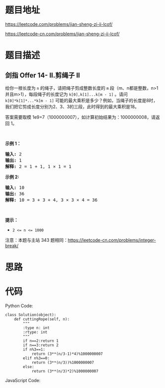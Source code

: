# 题目地址
https://leetcode.com/problems/jian-sheng-zi-ii-lcof/

https://leetcode-cn.com/problems/jian-sheng-zi-ii-lcof/
# 题目描述
## 剑指 Offer 14- II.剪绳子 II
<p>给你一根长度为 <code>n</code> 的绳子，请把绳子剪成整数长度的 <code>m</code>&nbsp;段（m、n都是整数，n&gt;1并且m&gt;1），每段绳子的长度记为 <code>k[0],k[1]...k[m - 1]</code> 。请问 <code>k[0]*k[1]*...*k[m - 1]</code> 可能的最大乘积是多少？例如，当绳子的长度是8时，我们把它剪成长度分别为2、3、3的三段，此时得到的最大乘积是18。</p>

<p>答案需要取模 1e9+7（1000000007），如计算初始结果为：1000000008，请返回 1。</p>

<p>&nbsp;</p>

<p><strong>示例 1：</strong></p>

<pre><strong>输入: </strong>2
<strong>输出: </strong>1
<strong>解释: </strong>2 = 1 + 1, 1 &times; 1 = 1</pre>

<p><strong>示例&nbsp;2:</strong></p>

<pre><strong>输入: </strong>10
<strong>输出: </strong>36
<strong>解释: </strong>10 = 3 + 3 + 4, 3 &times;&nbsp;3 &times;&nbsp;4 = 36</pre>

<p>&nbsp;</p>

<p><strong>提示：</strong></p>

<ul>
	<li><code>2 &lt;= n &lt;= 1000</code></li>
</ul>

<p>注意：本题与主站 343 题相同：<a href="https://leetcode-cn.com/problems/integer-break/">https://leetcode-cn.com/problems/integer-break/</a></p>

# 思路

# 代码
Python Code:

```
class Solution(object):
    def cuttingRope(self, n):
        """
        :type n: int
        :rtype: int
        """
        if n==2:return 1
        if n==3:return 2
        if n%3==1:
            return (3**(n/3-1)*4)%1000000007
        elif n%3==0:
            return (3**(n/3))%1000000007
        else:
            return (3**(n/3)*2)%1000000007
```
JavaScript Code:

```

```
